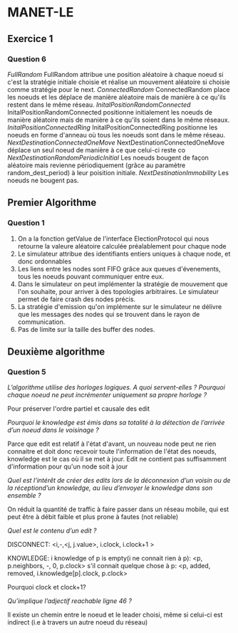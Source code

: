 # MANET-LE

## Exercice 1
### Question 6
*FullRandom*
FullRandom attribue une position aléatoire à chaque noeud si c'est la stratégie initiale choisie et réalise un mouvement aléatoire si choisie comme stratégie pour le next.
*ConnectedRandom*
ConnectedRandom place les noeuds et les déplace de manière aléatoire mais de manière à ce qu'ils restent dans le même réseau.
*InitalPositionRandomConnected*
InitalPositionRandomConnected positionne initialement les noeuds de manière aléatoire mais de manière à ce qu'ils soient dans le même réseaux.
*InitalPositionConnectedRing*
InitalPositionConnectedRing positionne les noeuds en forme d'anneau où tous les noeuds sont dans le même réseau.
*NextDestinationConnectedOneMove*
NextDestinationConnectedOneMove déplace un seul noeud de manière à ce que celui-ci reste co
*NextDestinationRandomPeriodicInitial*
Les noeuds bougent de façon aléatoire mais revienne périodiquement (grâce au paramètre random_dest_period) à leur poisition initiale.
*NextDestinationImmobility*
Les noeuds ne bougent pas.
## Premier Algorithme
### Question 1
1. On a la fonction getValue de l'interface ElectionProtocol qui nous retourne la valeure aléatoire calculée préalablement pour chaque node
2. Le simulateur attribue des identifiants entiers uniques à chaque node, et donc ordonnables
3. Les liens entre les nodes sont FIFO grâce aux queues d'évenements, tous les noeuds pouvant communiquer entre eux.
4. Dans le simulateur on peut implémenter la stratégie de mouvement que l'on souhaite, pour arriver à des topologies arbitraires. Le simulateur permet de faire crash des nodes précis.
5. La stratégie d'emission qu'on implémente sur le simulateur ne délivre que les messages des nodes qui se trouvent dans le rayon de communication.
6. Pas de limite sur la taille des buffer des nodes.


## Deuxième algorithme
### Question 5
*L’algorithme utilise des horloges logiques. A quoi servent-elles ? Pourquoi chaque noeud ne peut incrémenter uniquement sa propre horloge ?*

Pour préserver l'ordre partiel et causale des edit

*Pourquoi le knowledge est émis dans sa totalité à la détection de l’arrivée d’un noeud dans le voisinage ?*

Parce que edit est relatif à l'état d'avant, un nouveau node peut ne rien connaitre et doit donc recevoir toute l'information de l'état des noeuds, knowledge est le cas où il se met à jour. Edit ne contient pas suffisamment d'information pour qu'un node soit à jour

*Quel est l’intérêt de créer des edits lors de la déconnexion d’un voisin ou de la réceptiond’un knowledge, au lieu d’envoyer le knowledge dans son ensemble ?*

On réduit la quantité de traffic à faire passer dans un réseau mobile, qui est peut être à débit faible et plus prone à fautes (not reliable)

*Quel est le contenu d’un edit ?*

DISCONNECT:
 <i,-,<j, j.value>, i.clock, i.clock+1 >

KNOWLEDGE:
 i knowledge of p is empty(i ne connait rien à p):
 <p, p.neighbors, -, 0, p.clock>
 s'il connait quelque chose à p:
 <p, added, removed, i.knowledge[p].clock, p.clock>

Pourquoi clock et clock+1?

*Qu’implique l’adjectif reachable ligne 46 ?*

Il existe un chemin entre le noeud et le leader choisi, même si celui-ci est indirect (i.e à travers un autre noeud du réseau)
